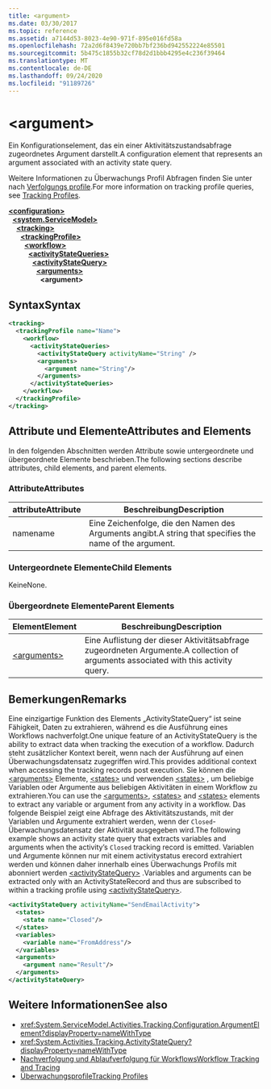 ```yaml
---
title: <argument>
ms.date: 03/30/2017
ms.topic: reference
ms.assetid: a7144d53-8023-4e90-971f-895e016fd58a
ms.openlocfilehash: 72a2d6f8439e720bb7bf236bd942552224e85501
ms.sourcegitcommit: 5b475c1855b32cf78d2d1bbb4295e4c236f39464
ms.translationtype: MT
ms.contentlocale: de-DE
ms.lasthandoff: 09/24/2020
ms.locfileid: "91189726"
---
```

# \<argument>

<span data-ttu-id="a6516-101">Ein Konfigurationselement, das ein einer Aktivitätszustandsabfrage zugeordnetes Argument darstellt.</span><span class="sxs-lookup"><span data-stu-id="a6516-101">A configuration element that represents an argument associated with an activity state query.</span></span>  
  
 <span data-ttu-id="a6516-102">Weitere Informationen zu Überwachungs Profil Abfragen finden Sie unter nach [Verfolgungs profile](../../../windows-workflow-foundation/tracking-profiles.md).</span><span class="sxs-lookup"><span data-stu-id="a6516-102">For more information on tracking profile queries, see [Tracking Profiles](../../../windows-workflow-foundation/tracking-profiles.md).</span></span>  
  
[**\<configuration>**](../configuration-element.md)\
&nbsp;&nbsp;[**\<system.ServiceModel>**](system-servicemodel-of-workflow.md)\
&nbsp;&nbsp;&nbsp;&nbsp;[**\<tracking>**](tracking.md)\
&nbsp;&nbsp;&nbsp;&nbsp;&nbsp;&nbsp;[**\<trackingProfile>**](trackingprofile.md)\
&nbsp;&nbsp;&nbsp;&nbsp;&nbsp;&nbsp;&nbsp;&nbsp;[**\<workflow>**](workflow.md)\
&nbsp;&nbsp;&nbsp;&nbsp;&nbsp;&nbsp;&nbsp;&nbsp;&nbsp;&nbsp;[**\<activityStateQueries>**](activitystatequeries.md)\
&nbsp;&nbsp;&nbsp;&nbsp;&nbsp;&nbsp;&nbsp;&nbsp;&nbsp;&nbsp;&nbsp;&nbsp;[**\<activityStateQuery>**](activitystatequery.md)\
&nbsp;&nbsp;&nbsp;&nbsp;&nbsp;&nbsp;&nbsp;&nbsp;&nbsp;&nbsp;&nbsp;&nbsp;&nbsp;&nbsp;[**\<arguments>**](arguments.md)\
&nbsp;&nbsp;&nbsp;&nbsp;&nbsp;&nbsp;&nbsp;&nbsp;&nbsp;&nbsp;&nbsp;&nbsp;&nbsp;&nbsp;&nbsp;&nbsp;**\<argument>**  
  
## <a name="syntax"></a><span data-ttu-id="a6516-103">Syntax</span><span class="sxs-lookup"><span data-stu-id="a6516-103">Syntax</span></span>  
  
```xml
<tracking>
  <trackingProfile name="Name">
    <workflow>
      <activityStateQueries>
        <activityStateQuery activityName="String" />
        <arguments>
          <argument name="String"/>
        </arguments>
      </activityStateQueries>
    </workflow>
  </trackingProfile>
</tracking>  
```  
  
## <a name="attributes-and-elements"></a><span data-ttu-id="a6516-104">Attribute und Elemente</span><span class="sxs-lookup"><span data-stu-id="a6516-104">Attributes and Elements</span></span>  

 <span data-ttu-id="a6516-105">In den folgenden Abschnitten werden Attribute sowie untergeordnete und übergeordnete Elemente beschrieben.</span><span class="sxs-lookup"><span data-stu-id="a6516-105">The following sections describe attributes, child elements, and parent elements.</span></span>  
  
### <a name="attributes"></a><span data-ttu-id="a6516-106">Attribute</span><span class="sxs-lookup"><span data-stu-id="a6516-106">Attributes</span></span>  
  
|<span data-ttu-id="a6516-107">attribute</span><span class="sxs-lookup"><span data-stu-id="a6516-107">Attribute</span></span>|<span data-ttu-id="a6516-108">Beschreibung</span><span class="sxs-lookup"><span data-stu-id="a6516-108">Description</span></span>|  
|---------------|-----------------|  
|<span data-ttu-id="a6516-109">name</span><span class="sxs-lookup"><span data-stu-id="a6516-109">name</span></span>|<span data-ttu-id="a6516-110">Eine Zeichenfolge, die den Namen des Arguments angibt.</span><span class="sxs-lookup"><span data-stu-id="a6516-110">A string that specifies the name of the argument.</span></span>|  
  
### <a name="child-elements"></a><span data-ttu-id="a6516-111">Untergeordnete Elemente</span><span class="sxs-lookup"><span data-stu-id="a6516-111">Child Elements</span></span>  

 <span data-ttu-id="a6516-112">Keine</span><span class="sxs-lookup"><span data-stu-id="a6516-112">None.</span></span>  
  
### <a name="parent-elements"></a><span data-ttu-id="a6516-113">Übergeordnete Elemente</span><span class="sxs-lookup"><span data-stu-id="a6516-113">Parent Elements</span></span>  
  
|<span data-ttu-id="a6516-114">Element</span><span class="sxs-lookup"><span data-stu-id="a6516-114">Element</span></span>|<span data-ttu-id="a6516-115">Beschreibung</span><span class="sxs-lookup"><span data-stu-id="a6516-115">Description</span></span>|  
|-------------|-----------------|  
|[\<arguments>](arguments.md)|<span data-ttu-id="a6516-116">Eine Auflistung der dieser Aktivitätsabfrage zugeordneten Argumente.</span><span class="sxs-lookup"><span data-stu-id="a6516-116">A collection of arguments associated with this activity query.</span></span>|  
  
## <a name="remarks"></a><span data-ttu-id="a6516-117">Bemerkungen</span><span class="sxs-lookup"><span data-stu-id="a6516-117">Remarks</span></span>  

 <span data-ttu-id="a6516-118">Eine einzigartige Funktion des Elements „ActivityStateQuery“ ist seine Fähigkeit, Daten zu extrahieren, während es die Ausführung eines Workflows nachverfolgt.</span><span class="sxs-lookup"><span data-stu-id="a6516-118">One unique feature of an ActivityStateQuery is the ability to extract data when tracking the execution of a workflow.</span></span> <span data-ttu-id="a6516-119">Dadurch steht zusätzlicher Kontext bereit, wenn nach der Ausführung auf einen Überwachungsdatensatz zugegriffen wird.</span><span class="sxs-lookup"><span data-stu-id="a6516-119">This provides additional context when accessing the tracking records post execution.</span></span> <span data-ttu-id="a6516-120">Sie können die [\<arguments>](arguments.md) Elemente, [\<states>](states.md) und verwenden [\<states>](states.md) , um beliebige Variablen oder Argumente aus beliebigen Aktivitäten in einem Workflow zu extrahieren.</span><span class="sxs-lookup"><span data-stu-id="a6516-120">You can use the [\<arguments>](arguments.md), [\<states>](states.md) and [\<states>](states.md) elements to extract any variable or argument from any activity in a workflow.</span></span> <span data-ttu-id="a6516-121">Das folgende Beispiel zeigt eine Abfrage des Aktivitätszustands, mit der Variablen und Argumente extrahiert werden, wenn der `Closed`-Überwachungsdatensatz der Aktivität ausgegeben wird.</span><span class="sxs-lookup"><span data-stu-id="a6516-121">The following example shows an activity state query that extracts variables and arguments when the activity’s `Closed` tracking record is emitted.</span></span> <span data-ttu-id="a6516-122">Variablen und Argumente können nur mit einem activitystatus erecord extrahiert werden und können daher innerhalb eines Überwachungs Profils mit abonniert werden [\<activityStateQuery>](activitystatequery.md) .</span><span class="sxs-lookup"><span data-stu-id="a6516-122">Variables and arguments can be extracted only with an ActivityStateRecord and thus are subscribed to within a tracking profile using [\<activityStateQuery>](activitystatequery.md).</span></span>  
  
```xml  
<activityStateQuery activityName="SendEmailActivity">  
  <states>  
    <state name="Closed"/>  
  </states>  
  <variables>  
    <variable name="FromAddress"/>  
  </variables>  
  <arguments>  
    <argument name="Result"/>  
  </arguments>  
</activityStateQuery>  
```  
  
## <a name="see-also"></a><span data-ttu-id="a6516-123">Weitere Informationen</span><span class="sxs-lookup"><span data-stu-id="a6516-123">See also</span></span>

- <xref:System.ServiceModel.Activities.Tracking.Configuration.ArgumentElement?displayProperty=nameWithType>
- <xref:System.Activities.Tracking.ActivityStateQuery?displayProperty=nameWithType>
- [<span data-ttu-id="a6516-124">Nachverfolgung und Ablaufverfolgung für Workflows</span><span class="sxs-lookup"><span data-stu-id="a6516-124">Workflow Tracking and Tracing</span></span>](../../../windows-workflow-foundation/workflow-tracking-and-tracing.md)
- [<span data-ttu-id="a6516-125">Überwachungsprofile</span><span class="sxs-lookup"><span data-stu-id="a6516-125">Tracking Profiles</span></span>](../../../windows-workflow-foundation/tracking-profiles.md)
